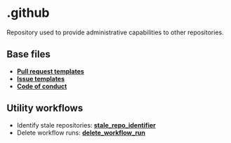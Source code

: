 # .github

Repository used to provide administrative capabilities to other repositories.

## Base files

- [**Pull request templates**](./PULL_REQUEST_TEMPLATE)
- [**Issue templates**](./ISSUE_TEMPLATE)
- [**Code of conduct**](./CODE_OF_CONDUCT.md)

## Utility workflows

- Identify stale repositories: [**stale_repo_identifier**](.github/workflows/stale_repo_identifier.yaml)
- Delete workflow runs: [**delete_workflow_run**](.github/workflows/delete_workflow_runs.yaml)
